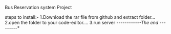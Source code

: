 Bus Reservation system Project

steps to install:-
1.Download the rar file from github and extract folder...
2.open the folder to your code-editor....
3.run server
-*-*-*-*-*-*-*-*-*-*-*-*The end -*-*-*-*-*-*-*-*-*
